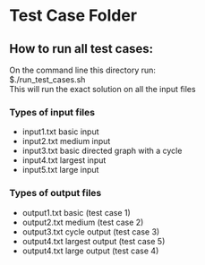 <h1>Test Case Folder</h1>

<h2>How to run all test cases:</h2>
<p> 
    On the command line this directory run:<br> $./run_test_cases.sh <br> This will run the exact solution on all the input files
</p>

<h3>Types of input files</h3>
<ul>
    <li>input1.txt basic input</li>
    <li>input2.txt medium input</li>
    <li>input3.txt basic directed graph with a cycle</li>
    <li>input4.txt largest input</li>
    <li>input5.txt large input</li>
</ul>

<h3>Types of output files</h3>
<ul>
    <li>output1.txt basic (test case 1)</li>
    <li>output2.txt medium (test case 2)</li>
    <li>output3.txt cycle output (test case 3)</li>
    <li>output4.txt largest output (test case 5)</li>
    <li>output4.txt large output (test case 4)</li>
</ul>

